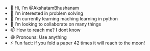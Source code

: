 - 👋 Hi, I’m @AkshatamBhushanam
- 👀 I’m interested in problem solving
- 🌱 I’m currently learning maching learning in python
- 💞️ I’m looking to collaborate on many things
- 📫 How to reach me? I dont know
- 😄 Pronouns: Use anything
- ⚡ Fun fact: if you fold a paper 42 times it will reach to the moon!

<!---
AkshatamBhushanam/AkshatamBhushanam is a ✨ special ✨ repository because its `README.md` (this file) appears on your GitHub profile.
You can click the Preview link to take a look at your changes.
--->

